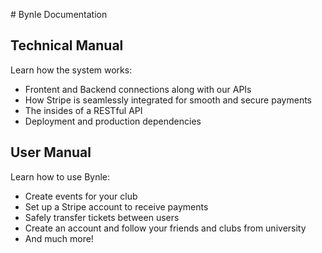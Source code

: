 # Bynle Documentation

## Technical Manual
Learn how the system works:
- Frontent and Backend connections along with our APIs
- How Stripe is seamlessly integrated for smooth and secure payments
- The insides of a RESTful API
- Deployment and production dependencies

## User Manual
Learn how to use Bynle:
- Create events for your club
- Set up a Stripe account to receive payments
- Safely transfer tickets between users
- Create an account and follow your friends and clubs from university
- And much more!
